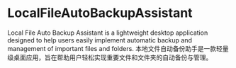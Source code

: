 # LocalFileAutoBackupAssistant
Local File Auto Backup Assistant is a lightweight desktop application designed to help users easily implement automatic backup and management of important files and folders. 本地文件自动备份助手是一款轻量级桌面应用，旨在帮助用户轻松实现重要文件和文件夹的自动备份与管理。
